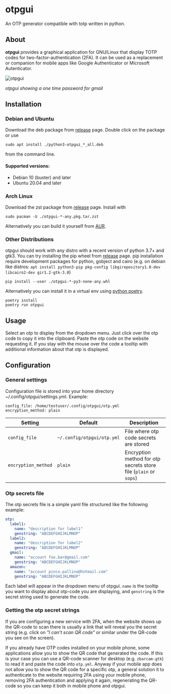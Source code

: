 # otpgui
An OTP generator compatible with totp written in python.

## About

**otpgui** provides a graphical application for GNU/Linux that display TOTP codes for two-factor-authentication (2FA). It can be used as a replacement or companion for mobile apps like Google Authenticator or Microsoft Autenticator.

<p align="center">

![otpgui](https://user-images.githubusercontent.com/20320073/41290428-1fe3d8ba-6e4d-11e8-83c9-530ca252910e.png)

*otpgui showing a one time password for gmail*

</p>

## Installation

### Debian and Ubuntu

Download the deb package from [release](https://github.com/gianluca-mascolo/otpgui/releases/tag/0.2.2) page. Double click on the package or use
```
sudo apt install ./python3-otpgui_*_all.deb
```
from the command line.
#### Supported versions:
* Debian 10 (buster) and later
* Ubuntu 20.04 and later

### Arch Linux

Download the zst package from [release](https://github.com/gianluca-mascolo/otpgui/releases/tag/0.2.2) page. Install with
```
sudo pacman -U ./otpgui-*-any.pkg.tar.zst 
```
Alternatively you can build it yourself from [AUR](https://aur.archlinux.org/packages/otpgui).

### Other Distributions

otpgui should work with any distro with a recent version of python 3.7+ and gtk3. You can try installing the pip wheel from [release](https://github.com/gianluca-mascolo/otpgui/releases/tag/0.2.2) page. pip installation require development packages for python, gobject and cairo (e.g. on debian like distros: `apt install python3-pip pkg-config libgirepository1.0-dev libcairo2-dev gir1.2-gtk-3.0`)
```
pip install --user ./otpgui-*-py3-none-any.whl
```
Alternatively you can install it in a virtual env using [python poetry](https://python-poetry.org/).
```
poetry install
poetry run otpgui
```

## Usage

Select an otp to display from the dropdown menu. Just click over the otp code to copy it into the clipboard. Paste the otp code on the website requesting it. If you stay with the mouse over the code a tooltip with additional information about that otp is displayed.

## Configuration

### General settings

Configuration file is stored into your home directory ~/.config/otpgui/settings.yml. Example:
```
config_file: /home/testuser/.config/otpgui/otp.yml
encryption_method: plain
```
| Setting             | Default                  | Description |
| ------------------- | ------------------------ | ----------- |
| `config_file`       | `~/.config/otpgui/otp.yml` | File where otp code secrets are stored | 
| `encryption_method` | `plain`                    | Encryption method for otp secrets store file (`plain` or `sops`) |

### Otp secrets file

The otp secrets file is a simple yaml file structured like the following example:
```yaml
otp:
  label1:
    name: "description for label1"
    genstring: "ABCDEFGHIJKLMNOP"
  label2:
    name: "description for label2"
    genstring: "ABCDEFGHIJKLMNOP"
  gmail:
    name: "account foo.bar@gmail.com"
    genstring: "ABCDEFGHIJKLMNOP"
  amazon:
    name: "account pinco.pallino@hotmail.com"
    genstring: "ABCDEFGHIJKLMNOP"
```
Each label will appear in the dropdown menu of otpgui. `name` is the tooltip you want to display about otp-code you are displaying, and `genstring` is the secret string used to generate the code.

### Getting the otp secret strings

If you are configuring a new service with 2FA, when the website shows up the QR-code to scan there is usually a link that will reveal you the secret string (e.g. click on _"I can't scan QR code"_ or similar under the QR-code you see on the screen).

If you already have OTP codes installed on your mobile phone, some applications allow you to show the QR code that generated the code. If this is your case you can use a QR-code scanner for desktop  (e.g. `zbarcam-gtk`) to read it and paste the code into `otp.yml`. Anyway if your mobile app does not allow you to show the QR code for a specific otp, a general solution it to authenticate to the website requiring 2FA using your mobile phone, removing 2FA authentication and applying it again, regenerating the QR-code so you can keep it both in mobile phone and otpgui.

<!--
### Encryption


## Requirements:
- Python dependencies are managed with [poetry](https://python-poetry.org).
- Install the virtual environment with `poetry install`.
- `sops` is required to encrypt and decrypt the configuration file.

## Configuration file
The configuration file is a yaml file with this information:

- a label (to be shown in the dropdown menu)
- an extended "name" for that label
- the string that generate the otp code

Because the generator string is a sensitive data, it must be encrypted in the configuration file with [sops](https://github.com/mozilla/sops).

## Encryption
To create a new `otp.yml` configuration file:
- create a new directory, e.g. `mkdir ~/otp`
- copy the `sops-example.yml` into `~/otp/.sops.yaml`.
- edit `~/otp/.sops.yaml` to setup your preferred encryption method (e.g. use `gpg --fingerprint` to setup your gpg key)
- create the encrypted configuration with `sops otp.yml`
- Paste the `otp.yml` [sample](otp-example.yml) configuration or write your own.
## Usage:
Start otpgui with `otpgui.py -c <CONFIG_FILE>` or (for virtualenv) with `poetry run python otpgui.py -c <CONFIG_FILE>`.  
`CONFIG_FILE` is the full path to an `otp.yml` configuration file enrypted with `sops`. A window with otp code will appear.  

You can:
- select the label for the otp you want to generate
- stay with mouse over the otpcode to see a secret tooltip
- click the otp code to copy it to the clipboard
-->